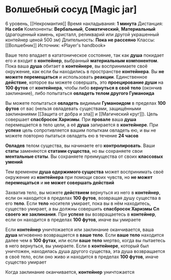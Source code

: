 # Волшебный сосуд [Magic jar]
6 уровень, [[Некромантия]]
Время накладывания: **1 минута**
Дистанция: **На себя**
Компоненты: **Вербальный**, **Соматический**, **Материальный** (драгоценный камень, кристалл, реликварий или другой украшенный контейнер ценой 500 зм)
Длительность: **Пока не рассеяно**
Классы: [[Волшебник]]
Источник: «Player's handbook»

Ваше тело впадает в кататоническое состояние, так как **душа** покидает его и входит в **контейнер**, выбранный **материальным компонентом**. Пока ваша **душа** обитает в **контейнере**, вы воспринимаете своё окружение, как если бы находились в пространстве **контейнера**. Вы **не можете перемещаться** и использовать **реакции**. Единственное **действие**, которое вы можете совершать, это **проецирование души** на **100 футов** от **контейнера**, чтобы либо **вернуться в своё тело** (окончив заклинание), либо попытаться **овладеть телом другого Гуманоида**

Вы можете попытаться **овладеть** видимым **Гуманоидом** в пределах **100 футов** от вас (нельзя овладевать существами, защищёнными заклинаниями [[Защита от добра и зла]] и [[Магический круг]]). Цель совершает **спасбросок Харизмы**. При **провале** ваша **душа** перемещается в тело цели, а её **душа** запирается в **контейнере**. При **успехе** цель сопротивляется вашим попыткам овладеть ею, и вы не можете повторно пытаться овладеть ею в течение **24 часов**

**Овладев** телом существа, вы начинаете его **контролировать**. Ваши **статы** заменяются **статами существа**, но вы сохраняете свои **ментальные статы**. Вы сохраняете преимущества от своих **классовых умений**

Тем временем **душа одержимого существа** может воспринимать своё окружение из **контейнера** при помощи своих чувств, но **не может перемещаться** и **не может совершать действий**

Захватив тело, вы можете **действием** вернуться из него в **контейнер**, если он находится в пределах **100 футов**, возвращая душу существа в его **тело**. Если **тело** носителя умирает, пока вы в нём находитесь, существо умирает, а вы должны совершить **спасбросок Харизмы Сл своего же заклинания**. При **успехе** вы возвращаетесь в **контейнер**, если он находится в пределах **100 футов**, иначе вы умираете

Если **контейнер** уничтожается или заклинание оканчивается, ваша **душа** мгновенно возвращается в **ваше тело**. Если **ваше тело** находится далее чем в **100 футах**, или если **ваше тело** мертво, когда вы пытаетесь в него вернуться, вы умираете. Если в **контейнере**, который был уничтожен, находилась душа другого существа, эта душа возвращается в своё тело, если оно живо и находится в пределах **100 футов**, иначе существо умирает

Когда заклинание оканчивается, **контейнер** уничтожается